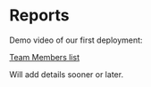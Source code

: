 


# Reports

Demo video of our first deployment: 


[Team Members list](https://docs.google.com/spreadsheets/d/16UqbtBW98yiFkekWUYNUn8eCSYTDUKcfCkqmJX6TOds/edit#gid=0)

Will add details sooner or later.










